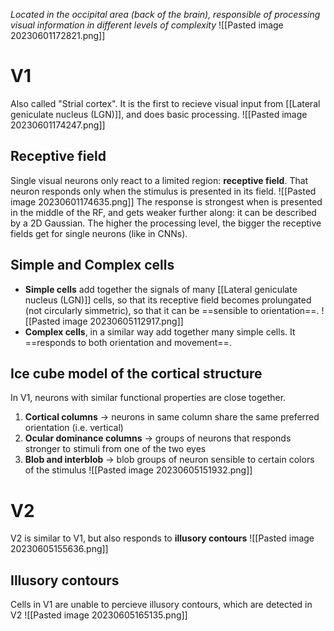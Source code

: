 
_Located in the occipital area (back of the brain), responsible of processing visual information in different levels of complexity_
![[Pasted image 20230601172821.png]]
# V1
Also called "Strial cortex".
It is the first to recieve visual input from [[Lateral geniculate nucleus (LGN)]], and does basic processing.
![[Pasted image 20230601174247.png]]
## Receptive field
Single visual neurons only react to a limited region: **receptive field**.
That neuron responds only when the stimulus is presented in its field.
![[Pasted image 20230601174635.png]]
The response is strongest when is presented in the middle of the RF, and gets weaker further along: it can be described by a 2D Gaussian.
The higher the processing level, the bigger the receptive fields get for single neurons (like in CNNs).
## Simple and Complex cells
- **Simple cells** add together the signals of many [[Lateral geniculate nucleus (LGN)]] cells, so that its receptive field becomes prolungated (not circularly simmetric), so that it can be ==sensible to orientation==.
![[Pasted image 20230605112917.png]]
- **Complex cells**, in a similar way add together many simple cells. It ==responds to both orientation and movement==.
## Ice cube model of the cortical structure
In V1, neurons with similar functional properties are close together.
1) **Cortical columns** -> neurons in same column share the same preferred orientation (i.e. vertical)
2) **Ocular dominance columns** -> groups of neurons that responds stronger to stimuli from one of the two eyes
3) **Blob and interblob** -> blob groups of neuron sensible to certain colors of the stimulus
![[Pasted image 20230605151932.png]]
# V2
V2 is similar to V1, but also responds to **illusory contours**
![[Pasted image 20230605155636.png]]
## Illusory contours
Cells in V1 are unable to percieve illusory contours, which are detected in V2
![[Pasted image 20230605165135.png]]
